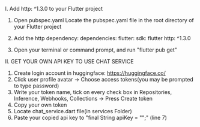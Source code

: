 I. Add http: ^1.3.0 to your Flutter project
  1. Open pubspec.yaml
  Locate the pubspec.yaml file in the root directory of your Flutter project
  
  2. Add the http dependency:
  dependencies:
    flutter:
      sdk: flutter
    http: ^1.3.0
  
  3. Open your terminal or command prompt, and run "flutter pub get"

II. GET YOUR OWN API KEY TO USE CHAT SERVICE
1. Create login account in huggingface: https://huggingface.co/
2. Click user profile avatar -> Choose access tokens(you may be prompted to type password)
3. Write your token name, tick on every check box in Repositories, Inference, Webhooks, Collections -> Press Create token
4. Copy your own token
5. Locate chat_service.dart file(in services Folder)
6. Paste your copied api key to "final String apiKey = "";" (line 7)

